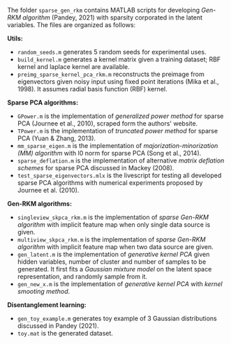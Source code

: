 The folder `sparse_gen_rkm` contains MATLAB scripts for developing <i>Gen-RKM algorithm</i> (Pandey, 2021) with sparsity corporated in the latent variables. The files are organized as follows:

<b>Utils:</b>
- `random_seeds.m` generates 5 random seeds for experimental uses.
- `build_kernel.m` generates a kernel matrix given a training dataset; RBF kernel and laplace kernel are available.
- `preimg_sparse_kernel_pca_rkm.m` reconstructs the preimage from eigenvectors given noisy input using fixed point iterations (Mika et al., 1998). It assumes radial basis function (RBF) kernel.

<b>Sparse PCA algorithms:</b>
- `GPower.m` is the implementation of <i>generalized power method</i> for sparse PCA (Journee et al., 2010), scraped form the authors' website.
- `TPower.m` is the implementation of <i>truncated power method</i> for sparse PCA (Yuan & Zhang, 2013).
- `mm_sparse_eigen.m` is the implementation of <i>majorization-minorization (MM) algorithm</i> with l0 norm for sparse PCA (Song et al., 2014).
- `sparse_deflation.m` is the implementation of alternative <i>matrix deflation schemes</i> for sparse PCA discussed in Mackey (2008).
- `test_sparse_eigenvectors.mlx` is the livescript for testing all developed sparse PCA algorithms with numerical experiments proposed by Journee et al. (2010).

<b>Gen-RKM algorithms:</b>
- `singleview_skpca_rkm.m` is the implementation of <i>sparse Gen-RKM algorithm</i> with implicit feature map when only single data source is given.
- `multiview_skpca_rkm.m` is the implementation of <i>sparse Gen-RKM algorithm</i> with implicit feature map when two data source are given.
- `gen_latent.m` is the implementation of <i>generative kernel PCA</i> given hidden variables, number of cluster and number of samples to be generated. It first fits a <i>Gaussian mixture model</i> on the latent space representation, and randomly sample from it.
- `gen_new_x.m` is the implementation of <i>generative kernel PCA</i> with <i>kernel smooting method</i>.

<b>Disentanglement learning:</b>
- `gen_toy_example.m` generates toy example of 3 Gaussian distributions discussed in Pandey (2021).
- `toy.mat` is the generated dataset.
